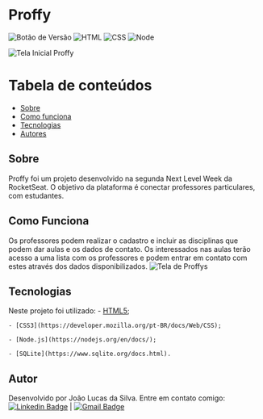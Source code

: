 
# Proffy


![Botão de Versão](https://img.shields.io/badge/Version-3.0-blue)   ![HTML](https://img.shields.io/badge/HTML-5-orange) ![CSS](https://img.shields.io/badge/CSS-3-blue) ![Node](https://img.shields.io/badge/Node-12.19-green)

![Tela Inicial Proffy](https://media-exp1.licdn.com/dms/image/C5622AQEPeH-iNnsllg/feedshare-shrink_2048_1536-alternative/0?e=1606348800&v=beta&t=uPa1Qrmxyeu7-wTDMswaIrUB-fEdFpJm194ZppfFJCk)

Tabela de conteúdos
=================
   * [Sobre](#sobre)
   * [Como funciona](#como-funciona)
   * [Tecnologias](#tecnologias)
   * [Autores](#autores)
 
## Sobre

Proffy foi um projeto desenvolvido na segunda Next Level Week da RocketSeat. O objetivo da plataforma é conectar professores particulares, com estudantes. 
## Como Funciona
Os professores podem realizar o cadastro e incluir as disciplinas que podem dar aulas e os dados de contato. Os interessados nas aulas terão acesso a uma lista com os professores e podem entrar em contato com estes através dos dados disponibilizados.
![Tela de Proffys](https://media-exp1.licdn.com/dms/image/C4D22AQHhHssGgdoafA/feedshare-shrink_1280-alternative/0?e=1606348800&v=beta&t=nQ2Mq7n2gDDHyzy_Hf1uv5R--cBH-TTHbvB1Z7VU8kI)
## Tecnologias
Neste projeto foi utilizado:
	- [HTML5](https://developer.mozilla.org/pt-BR/docs/Web/HTML/HTML5);
  
	- [CSS3](https://developer.mozilla.org/pt-BR/docs/Web/CSS);
  
	- [Node.js](https://nodejs.org/en/docs/);

	- [SQLite](https://www.sqlite.org/docs.html).
 
## Autor
Desenvolvido por João Lucas da Silva.
Entre em contato comigo:
 [![Linkedin Badge](https://img.shields.io/badge/-JoaoLucas-blue?style=flat-square&logo=Linkedin&logoColor=white&link=https://www.linkedin.com/in/tgmarinho/)]([https://www.linkedin.com/in/joaolucassilva-812819165/](https://www.linkedin.com/in/joaolucassilva-812819165/)) | [![Gmail Badge](https://img.shields.io/badge/-joao.lsilva1198@gmail.com-c14438?style=flat-square&logo=Gmail&logoColor=white&link=mailto:tgmarinho@gmail.com)](mailto:joao.lsilva1198@gmail.com)
